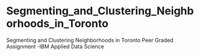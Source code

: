 # Segmenting_and_Clustering_Neighborhoods_in_Toronto
Segmenting and Clustering Neighborhoods in Toronto Peer Graded Assignment -IBM Applied Data Science

